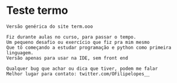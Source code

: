 # Teste termo

    Versão genérica do site term.ooo
    
    Fiz durante aulas no curso, para passar o tempo.
    Um pequeno desafio ou exercício que fiz pra mim mesmo
    Que tô começando a estudar programação e python como primeira linguagem.
    Versão apenas para usar na IDE, sem front end
    
    Qualquer bug que achar ou dica que tiver, podem me falar
    Melhor lugar para contato: twitter.com/OFilipelopes__
  
